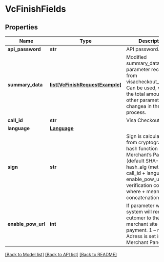# VcFinishFields

## Properties
Name | Type | Description | Notes
------------ | ------------- | ------------- | -------------
**api_password** | **str** | API password. | 
**summary_data** | [**list[VcFinishRequestExample]**](VcFinishRequestExample.md) | Modified summary_data parameter received from visacheckout_prepare. Can be used, when the total amount or other parameters changea in the order process. | [optional] 
**call_id** | **str** | Visa Checkout Call Id | 
**language** | [**Language**](Language.md) |  | [optional] 
**sign** | **str** | Sign is calculated from cryptographic hash function set in Merchant’s Panel (default SHA-1): hash_alg (method + call_id + language + enable_pow_url + verification code) where + means concatenation. | 
**enable_pow_url** | **int** | If parameter was sent, system will redirect a cutomer to the merchant site after payment. 1 – redirect Adress is set in Merchant Panel. | [optional] 

[[Back to Model list]](../README.md#documentation-for-models) [[Back to API list]](../README.md#documentation-for-api-endpoints) [[Back to README]](../README.md)


